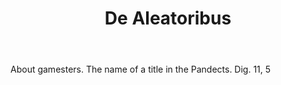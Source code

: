 ---
title: De Aleatoribus
letter: D
permalink: "/definitions/bld-de-aleatoribus.html"
body: About gamesters. The name of a title in the Pandects. Dig. 11, 5
published_at: '2018-07-07'
source: Black's Law Dictionary 2nd Ed (1910)
layout: post
---